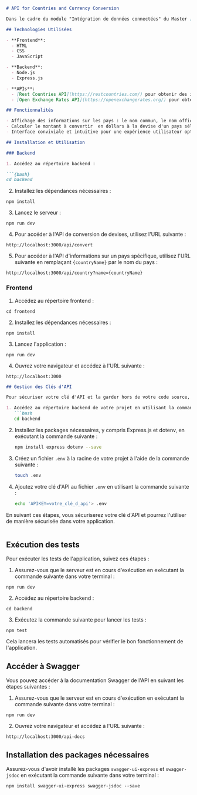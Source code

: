```markdown

# API for Countries and Currency Conversion

Dans le cadre du module "Intégration de données connectées" du Master [MIASH](https://www.univ-montp3.fr/) à l'[UPVM](https://www.univ-montp3.fr/), Maéva Maïo et Houria Sayah avons reçu un projet. Il consiste en la création d'un site web permettant aux utilisateurs de visualiser des informations sur différents pays, y compris leur devise et le taux de change du dollars à cette devise. L'objectif principal est de simplifier les conversions de dollars en une autre monnaie mondiale.

## Technologies Utilisées

- **Frontend**:
  - HTML
  - CSS
  - JavaScript

- **Backend**:
  - Node.js
  - Express.js

- **APIs**:
  - [Rest Countries API](https://restcountries.com/) pour obtenir des informations sur les pays.
  - [Open Exchange Rates API](https://openexchangerates.org/) pour obtenir les taux de change entre les devises.

## Fonctionnalités

- Affichage des informations sur les pays : le nom commun, le nom officiel, la capitale, la région, la langue officielle, la latitude, la longitude et la devise;
- Calculer le montant à convertir  en dollars à la devise d'un pays sélectionné;
- Interface conviviale et intuitive pour une expérience utilisateur optimale.

## Installation et Utilisation

### Backend

1. Accédez au répertoire backend :

```{bash}
cd backend
```

2. Installez les dépendances nécessaires :

```{bash}
npm install
```

3. Lancez le serveur :

```{bash}
npm run dev
```

4. Pour accéder à l'API de conversion de devises, utilisez l'URL suivante :

```
http://localhost:3000/api/convert
```

5. Pour accéder à l'API d'informations sur un pays spécifique, utilisez l'URL suivante en remplaçant `{countryName}` par le nom du pays :

```
http://localhost:3000/api/country?name={countryName}
```

### Frontend

1. Accédez au répertoire frontend :

```{bash}
cd frontend
```

2. Installez les dépendances nécessaires :

```{bash}
npm install
```

3. Lancez l'application :

```{bash}
npm run dev
```

4. Ouvrez votre navigateur et accédez à l'URL suivante :

```
http://localhost:3000
```

```markdown
## Gestion des Clés d'API

Pour sécuriser votre clé d'API et la garder hors de votre code source, vous pouvez utiliser un fichier `.env`. Voici comment procéder :

1. Accédez au répertoire backend de votre projet en utilisant la commande suivante dans votre terminal :
   ```bash
   cd backend
   ```

2. Installez les packages nécessaires, y compris Express.js et dotenv, en exécutant la commande suivante :
   ```bash
   npm install express dotenv --save
   ```

3. Créez un fichier `.env` à la racine de votre projet à l'aide de la commande suivante :
   ```bash
   touch .env
   ```

4. Ajoutez votre clé d'API au fichier `.env` en utilisant la commande suivante :
   ```bash
   echo 'APIKEY=votre_clé_d_api'> .env
   ```

En suivant ces étapes, vous sécuriserez votre clé d'API et pourrez l'utiliser de manière sécurisée dans votre application.
```
```

## Exécution des tests

Pour exécuter les tests de l'application, suivez ces étapes :

1. Assurez-vous que le serveur est en cours d'exécution en exécutant la commande suivante dans votre terminal :

```{bash}
npm run dev
```

2. Accédez au répertoire backend :

```{bash}
cd backend
```

3. Exécutez la commande suivante pour lancer les tests :

```{bash}
npm test
```

Cela lancera les tests automatisés pour vérifier le bon fonctionnement de l'application.

## Accéder à Swagger

Vous pouvez accéder à la documentation Swagger de l'API en suivant les étapes suivantes :

1. Assurez-vous que le serveur est en cours d'exécution en exécutant la commande suivante dans votre terminal :

```{bash}
npm run dev
```

2. Ouvrez votre navigateur et accédez à l'URL suivante :

```
http://localhost:3000/api-docs
```

## Installation des packages nécessaires

Assurez-vous d'avoir installé les packages `swagger-ui-express` et `swagger-jsdoc` en exécutant la commande suivante dans votre terminal :

```{bash}
npm install swagger-ui-express swagger-jsdoc --save
```
```
